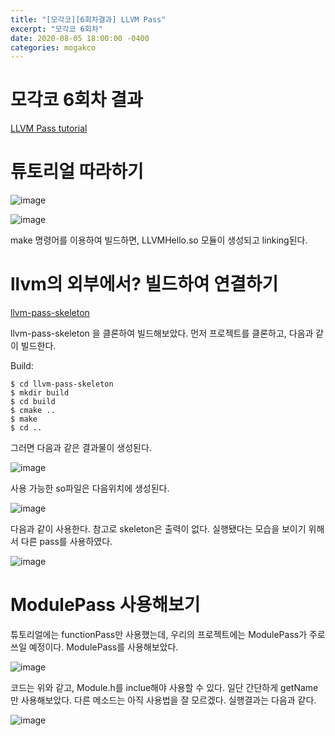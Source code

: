 ```yaml
---
title: "[모각코][6회차결과] LLVM Pass"
excerpt: "모각코 6회차"
date: 2020-08-05 18:00:00 -0400
categories: mogakco
---
```


# 모각코 6회차 결과

[LLVM Pass tutorial](https://llvm.org/docs/WritingAnLLVMPass.html)

# 튜토리얼 따라하기

![image](https://user-images.githubusercontent.com/33623107/89403074-c0ca6080-d752-11ea-909e-7355b2819846.png)

![image](https://user-images.githubusercontent.com/33623107/89403242-f96a3a00-d752-11ea-95f6-498403f75831.png)

make 명령어를 이용하여 빌드하면, LLVMHello.so 모듈이 생성되고 linking된다.



# llvm의 외부에서? 빌드하여 연결하기

[llvm-pass-skeleton](https://github.com/sampsyo/llvm-pass-skeleton)

llvm-pass-skeleton 을 클론하여 빌드해보았다. 먼저 프로젝트를 클론하고, 다음과 같이 빌드한다.

Build:

    $ cd llvm-pass-skeleton
    $ mkdir build
    $ cd build
    $ cmake ..
    $ make
    $ cd ..


그러면 다음과 같은 결과물이 생성된다.

![image](https://user-images.githubusercontent.com/33623107/89403827-e3a94480-d753-11ea-8b43-435728258933.png)

사용 가능한 so파일은 다음위치에 생성된다.

![image](https://user-images.githubusercontent.com/33623107/89403917-0fc4c580-d754-11ea-8894-bcb43ee61c7a.png)


다음과 같이 사용한다. 참고로 skeleton은 출력이 없다. 실행됐다는 모습을 보이기 위해서 다른 pass를 사용하였다.

![image](https://user-images.githubusercontent.com/33623107/89404059-50244380-d754-11ea-9dbc-618b61dc967f.png)


# ModulePass 사용해보기

튜토리얼에는 functionPass만 사용했는데, 우리의 프로젝트에는 ModulePass가 주로 쓰일 예정이다. ModulePass를 사용해보았다.

![image](https://user-images.githubusercontent.com/33623107/89404467-00924780-d755-11ea-856a-12362240e818.png)


코드는 위와 같고, Module.h를 inclue해야 사용할 수 있다. 일단 간단하게 getName만 사용해보았다. 다른 메소드는 아직 사용법을 잘 모르겠다.
실행결과는 다음과 같다.

![image](https://user-images.githubusercontent.com/33623107/89404059-50244380-d754-11ea-9dbc-618b61dc967f.png)
